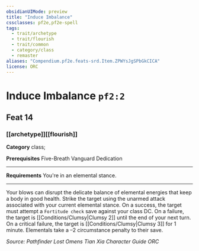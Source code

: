 ```yaml
---
obsidianUIMode: preview
title: "Induce Imbalance"
cssclasses: pf2e,pf2e-spell
tags:
  - trait/archetype
  - trait/flourish
  - trait/common
  - category/class
  - remaster
aliases: "Compendium.pf2e.feats-srd.Item.ZPWYsJgSPbGkCICA"
license: ORC
---
```

# Induce Imbalance `pf2:2`
## Feat 14
### [[archetype]][[flourish]]

**Category** class; 



**Prerequisites** Five-Breath Vanguard Dedication
* * *
**Requirements** You're in an elemental stance.

* * *

Your blows can disrupt the delicate balance of elemental energies that keep a body in good health. Strike the target using the unarmed attack associated with your current elemental stance. On a success, the target must attempt a `Fortitude check` save against your class DC. On a failure, the target is [[Conditions/Clumsy|Clumsy 2]] until the end of your next turn. On a critical failure, the target is [[Conditions/Clumsy|Clumsy 3]] for 1 minute. Elementals take a –2 circumstance penalty to their save.

*Source: Pathfinder Lost Omens Tian Xia Character Guide*
*ORC*